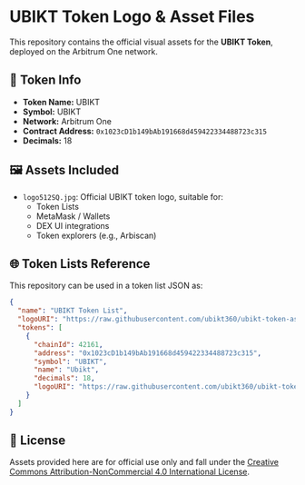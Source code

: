 
# UBIKT Token Logo & Asset Files

This repository contains the official visual assets for the **UBIKT Token**, deployed on the Arbitrum One network.

## 📌 Token Info

- **Token Name:** UBIKT
- **Symbol:** UBIKT
- **Network:** Arbitrum One
- **Contract Address:** `0x1023cD1b149bAb191668d459422334488723c315`
- **Decimals:** 18

## 🖼️ Assets Included

- `logo512SQ.jpg`: Official UBIKT token logo, suitable for:
  - Token Lists
  - MetaMask / Wallets
  - DEX UI integrations
  - Token explorers (e.g., Arbiscan)

## 🌐 Token Lists Reference

This repository can be used in a token list JSON as:

```json
{
  "name": "UBIKT Token List",
  "logoURI": "https://raw.githubusercontent.com/ubikt360/ubikt-token-assets/main/logo512SQ.jpg",
  "tokens": [
    {
      "chainId": 42161,
      "address": "0x1023cD1b149bAb191668d459422334488723c315",
      "symbol": "UBIKT",
      "name": "Ubikt",
      "decimals": 18,
      "logoURI": "https://raw.githubusercontent.com/ubikt360/ubikt-token-assets/main/logo512SQ.jpg"
    }
  ]
}
```

## 🔐 License

Assets provided here are for official use only and fall under the [Creative Commons Attribution-NonCommercial 4.0 International License](https://creativecommons.org/licenses/by-nc/4.0/).
